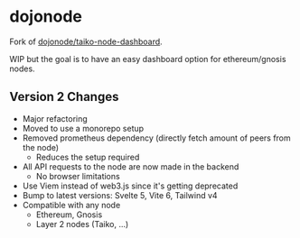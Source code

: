 # dojonode

Fork of [dojonode/taiko-node-dashboard](https://github.com/dojonode/taiko-node-dashboard).

WIP but the goal is to have an easy dashboard option for ethereum/gnosis nodes.

## Version 2 Changes

- Major refactoring
- Moved to use a monorepo setup
- Removed prometheus dependency (directly fetch amount of peers from the node)
    - Reduces the setup required
- All API requests to the node are now made in the backend
    - No browser limitations
- Use Viem instead of web3.js since it's getting deprecated
- Bump to latest versions: Svelte 5, Vite 6, Tailwind v4
- Compatible with any node
    - Ethereum, Gnosis
    - Layer 2 nodes (Taiko, ...)
